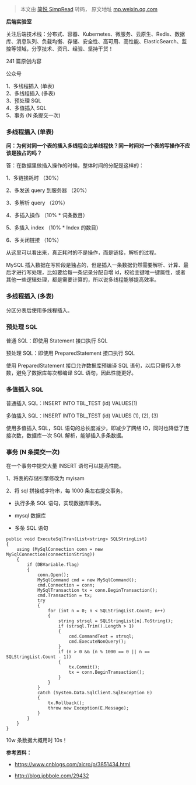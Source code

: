 > 本文由 [简悦 SimpRead](http://ksria.com/simpread/) 转码， 原文地址 [mp.weixin.qq.com](https://mp.weixin.qq.com/s?__biz=MzkzNzIzNzczMA==&mid=2247488614&idx=1&sn=308c0a0eebb840b5bf58b2c2503d5d87&chksm=c293d9ebf5e450fd5ef07fdb59efaab3ca4cc60f57e55ba3e80a6cb141211f4e6467ca06b50f&mpshare=1&scene=1&srcid=0609QvBp2eHjzNSwRNn01aIs&sharer_sharetime=1623232289875&sharer_shareid=7fece245937ac96f04f0fb8e1311fff1#rd)

**后端实验室**

关注后端技术栈：分布式、容器、Kubernetes、微服务、云原生、Redis、数据库、消息队列、负载均衡、存储、安全性、高可用、高性能、ElasticSearch、监控等领域，分享技术、资讯、经验、坚持干货！

241 篇原创内容

公众号

1、多线程插入 (单表)  
2、多线程插入 (多表)  
3、预处理 SQL  
4、多值插入 SQL  
5、事务 (N 条提交一次)

### **多线程插入 (单表)**

**问：为何对同一个表的插入多线程会比单线程快？同一时间对一个表的写操作不应该是独占的吗？**

答：在数据里做插入操作的时候，整体时间的分配是这样的：

1、多链接耗时 （30%） 

2、多发送 query 到服务器 （20%） 

3、多解析 query （20%） 

4、多插入操作 （10% * 词条数目） 

5、多插入 index （10% * Index 的数目）

6、多关闭链接 （10%）

从这里可以看出来，真正耗时的不是操作，而是链接，解析的过程。

MySQL 插入数据在写阶段是独占的，但是插入一条数据仍然需要解析、计算、最后才进行写处理，比如要给每一条记录分配自增 id，校验主键唯一键属性，或者其他一些逻辑处理，都是需要计算的，所以说多线程能够提高效率。

### **多线程插入 (多表)**

分区分表后使用多线程插入。

### **预处理 SQL**

普通 SQL：即使用 Statement 接口执行 SQL

预处理 SQL：即使用 PreparedStatement 接口执行 SQL

使用 PreparedStatement 接口允许数据库预编译 SQL 语句，以后只需传入参数，避免了数据库每次都编译 SQL 语句，因此性能更好。

### **多值插入 SQL**

普通插入 SQL：INSERT INTO TBL_TEST (id) VALUES(1)

多值插入 SQL：INSERT INTO TBL_TEST (id) VALUES (1), (2), (3)

使用多值插入 SQL，SQL 语句的总长度减少，即减少了网络 IO，同时也降低了连接次数，数据库一次 SQL 解析，能够插入多条数据。

### **事务 (N 条提交一次)**

在一个事务中提交大量 INSERT 语句可以提高性能。

1、将表的存储引擎修改为 myisam

2、将 sql 拼接成字符串，每 1000 条左右提交事务。

*   执行多条 SQL 语句，实现数据库事务。 
    
*   mysql 数据库 
    
*   多条 SQL 语句
    

```
public void ExecuteSqlTran(List<string> SQLStringList)
{
    using (MySqlConnection conn = new MySqlConnection(connectionString))
    {
        if (DBVariable.flag)
        {
            conn.Open();
            MySqlCommand cmd = new MySqlCommand();
            cmd.Connection = conn;
            MySqlTransaction tx = conn.BeginTransaction();
            cmd.Transaction = tx;
            try
            {
                for (int n = 0; n < SQLStringList.Count; n++)
                {
                    string strsql = SQLStringList[n].ToString();
                    if (strsql.Trim().Length > 1)
                    {
                        cmd.CommandText = strsql;
                        cmd.ExecuteNonQuery();
                    }
                    if (n > 0 && (n % 1000 == 0 || n == SQLStringList.Count - 1))
                    {
                        tx.Commit();
                        tx = conn.BeginTransaction();
                    }
                }
            }
            catch (System.Data.SqlClient.SqlException E)
            {
                tx.Rollback();
                throw new Exception(E.Message);
            }
        }
    }
}

```

10w 条数据大概用时 10s！

**参考资料：**

*   https://www.cnblogs.com/aicro/p/3851434.html
    
*   http://blog.jobbole.com/29432